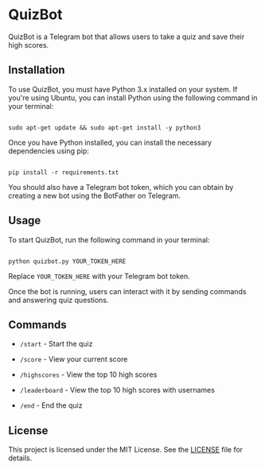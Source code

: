 # QuizBot

QuizBot is a Telegram bot that allows users to take a quiz and save their high scores.

## Installation

To use QuizBot, you must have Python 3.x installed on your system. If you're using Ubuntu, you can install Python using the following command in your terminal:

```

sudo apt-get update && sudo apt-get install -y python3

```

Once you have Python installed, you can install the necessary dependencies using pip:

```

pip install -r requirements.txt

```

You should also have a Telegram bot token, which you can obtain by creating a new bot using the BotFather on Telegram.

## Usage

To start QuizBot, run the following command in your terminal:

```

python quizbot.py YOUR_TOKEN_HERE

```

Replace `YOUR_TOKEN_HERE` with your Telegram bot token.

Once the bot is running, users can interact with it by sending commands and answering quiz questions.

## Commands

- `/start` - Start the quiz

- `/score` - View your current score

- `/highscores` - View the top 10 high scores

- `/leaderboard` - View the top 10 high scores with usernames

- `/end` - End the quiz

## License

This project is licensed under the MIT License. See the [LICENSE](LICENSE) file for details.



